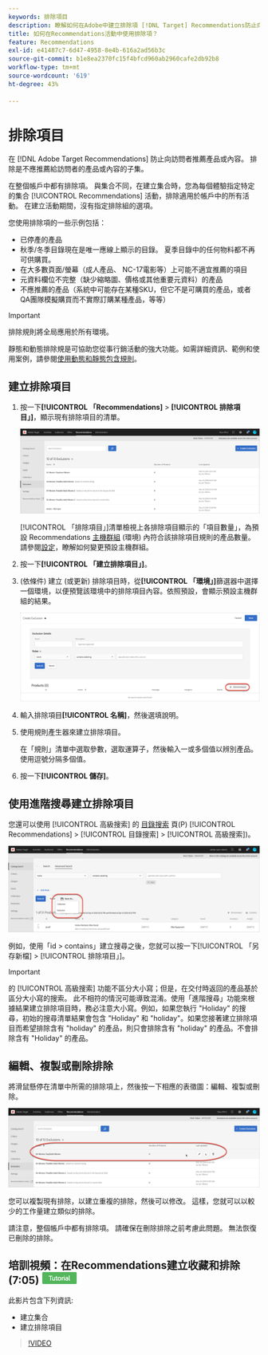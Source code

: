 ```yaml
---
keywords: 排除項目
description: 瞭解如何在Adobe中建立排除項 [!DNL Target] Recommendations防止向訪問者推薦產品或內容。
title: 如何在Recommendations活動中使用排除項？
feature: Recommendations
exl-id: e41487c7-6d47-4958-8e4b-616a2ad56b3c
source-git-commit: b1e8ea2370fc15f4bfcd960ab2960cafe2db92b8
workflow-type: tm+mt
source-wordcount: '619'
ht-degree: 43%

---
```


# 排除項目

在 [!DNL Adobe Target Recommendations] 防止向訪問者推薦產品或內容。 排除是不應推薦給訪問者的產品或內容的子集。

在整個帳戶中都有排除項。 與集合不同，在建立集合時，您為每個體驗指定特定的集合 [!UICONTROL Recommendations] 活動，排除適用於帳戶中的所有活動。 在建立活動期間，沒有指定排除組的選項。

您使用排除項的一些示例包括：

* 已停產的產品
* 秋季/冬季目錄現在是唯一應線上顯示的目錄。 夏季目錄中的任何物料都不再可供購買。
* 在大多數頁面/螢幕（成人產品、 NC-17電影等）上可能不適宜推薦的項目
* 元資料欄位不完整（缺少縮略圖、價格或其他重要元資料）的產品
* 不應推薦的產品（系統中可能存在某種SKU，但它不是可購買的產品，或者QA團隊模擬購買而不實際訂購某種產品，等等）

>[!IMPORTANT]
>
>排除規則將全局應用於所有環境。
>
>靜態和動態排除規是可協助您從事行銷活動的強大功能。如需詳細資訊、範例和使用案例，請參閱[使用動態和靜態包含規則](/help/main/c-recommendations/c-algorithms/use-dynamic-and-static-inclusion-rules.md#concept_4CB5C0FA705D4E449BD0B37B3D987F9F)。

## 建立排除項目

1. 按一下&#x200B;**[!UICONTROL 「Recommendations]** > **[!UICONTROL 排除項目」]**，顯示現有排除項目的清單。

   ![](assets/exclusions_list.png)

   [!UICONTROL 「排除項目」]清單檢視上各排除項目顯示的「項目數量」，為預設 Recommendations [主機群組](/help/main/administrating-target/hosts.md) (環境) 內符合該排除項目規則的產品數量。請參閱[設定](https://developer.adobe.com/target/implement/recommendations/)，瞭解如何變更預設主機群組。

1. 按一下&#x200B;**[!UICONTROL 「建立排除項目」]**。

1. (依條件) 建立 (或更新) 排除項目時，從&#x200B;**[!UICONTROL 「環境」]**&#x200B;篩選器中選擇一個環境，以便預覽該環境中的排除項目內容。依照預設，會顯示預設主機群組的結果。

   ![建立排除項目](/help/main/c-recommendations/c-products/assets/CreateExclusion.png)

1. 輸入排除項目&#x200B;**[!UICONTROL 名稱]**，然後選填說明。

1. 使用規則產生器來建立排除項目。

   在「規則」清單中選取參數，選取運算子，然後輸入一或多個值以辨別產品。使用逗號分隔多個值。

1. 按一下&#x200B;**[!UICONTROL 儲存]**。

## 使用進階搜尋建立排除項目

您還可以使用 [!UICONTROL 高級搜索] 的 [目錄搜索](/help/main/c-recommendations/c-products/catalog-search.md#save-as) 頁(P) [!UICONTROL Recommendations] > [!UICONTROL 目錄搜索] > [!UICONTROL 高級搜索])。

![另存為對話框](/help/main/c-recommendations/c-products/assets/save-as.png)

例如，使用「id > contains」建立搜尋之後，您就可以按一下[!UICONTROL 「另存新檔] > [!UICONTROL 排除項目」]。

>[!IMPORTANT]
>
>的 [!UICONTROL 高級搜索] 功能不區分大小寫；但是，在交付時返回的產品基於區分大小寫的搜索。 此不相符的情況可能導致混淆。使用「進階搜尋」功能來根據結果建立排除項目時，務必注意大小寫。例如，如果您執行 &quot;Holiday&quot; 的搜尋，初始的搜尋清單結果會包含 &quot;Holiday&quot; 和 &quot;holiday&quot;。如果您接著建立排除項目而希望排除含有 &quot;holiday&quot; 的產品，則只會排除含有 &quot;holiday&quot; 的產品。不會排除含有 &quot;Holiday&quot; 的產品。

## 編輯、複製或刪除排除

將滑鼠懸停在清單中所需的排除項上，然後按一下相應的表徵圖：編輯、複製或刪除。

![懸停錶徵圖排除](/help/main/c-recommendations/c-products/assets/hover-exclusions.png)

您可以複製現有排除，以建立重複的排除，然後可以修改。 這樣，您就可以以較少的工作量建立類似的排除。

請注意，整個帳戶中都有排除項。 請確保在刪除排除之前考慮此問題。 無法恢復已刪除的排除。

## 培訓視頻：在Recommendations建立收藏和排除(7:05) ![教程徽章](/help/main/assets/tutorial.png)

此影片包含下列資訊:

* 建立集合
* 建立排除項目

>[!VIDEO](https://video.tv.adobe.com/v/27689)
